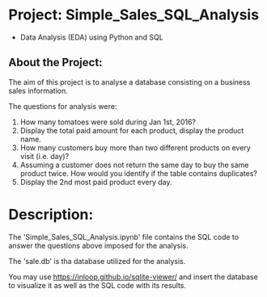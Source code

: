 # Project: Simple_Sales_SQL_Analysis
  - Data Analysis (EDA) using Python and SQL
 
## About the Project:
The aim of this project is to analyse a database consisting on a business sales information.

The questions for analysis were:
1. How many tomatoes were sold during Jan 1st, 2016?
2. Display the total paid amount for each product, display the product name.
3. How many customers buy more than two different products on every visit (i.e. day)?
4. Assuming a customer does not return the same day to buy the same product twice. How would you identify if the table contains duplicates?
5. Display the 2nd most paid product every day.

# Description:

The 'Simple_Sales_SQL_Analysis.ipynb' file contains the SQL code to answer the questions above imposed for the analysis.

The 'sale.db' is tha database utilized for the analysis.

You may use https://inloop.github.io/sqlite-viewer/ and insert the database to visualize it as well as the SQL code with its results.
